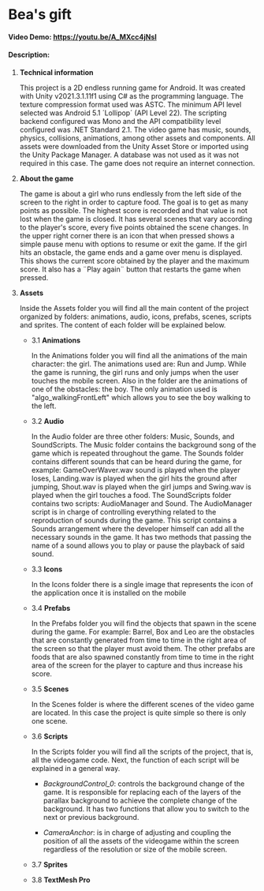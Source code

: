 # Bea's gift
#### Video Demo: https://youtu.be/A_MXcc4jNsI
#### Description:
1. **Technical information**

   This project is a 2D endless running game for Android. It was created with Unity v2021.3.1.11f1 using C# as the programming language. The texture compression format used was ASTC. The minimum API level selected was Android 5.1 ´Lollipop´ (API Level 22). The scripting backend configured was Mono and the API compatibility level configured was .NET Standard 2.1. The video game has music, sounds, physics, collisions, animations, among other assets and components. All assets were downloaded from the Unity Asset Store or imported using the Unity Package Manager. A database was not used as it was not required in this case. The game does not require an internet connection.

2. **About the game**
   
   The game is about a girl who runs endlessly from the left side of the screen to the right in order to capture food. The goal is to get as many points as possible. The highest score is recorded and that value is not lost when the game is closed. It has several scenes that vary according to the player's score, every five points obtained the scene changes. In the upper right corner there is an icon that when pressed shows a simple pause menu with options to resume or exit the game. If the girl hits an obstacle, the game ends and a game over menu is displayed. This shows the current score obtained by the player and the maximum score. It also has a ¨Play again¨ button that restarts the game when pressed.
   
3. **Assets**

   Inside the Assets folder you will find all the main content of the project organized by folders: animations, audio, icons, prefabs, scenes, scripts and sprites. The content of each folder will be explained below.
   
   - 3.1 **Animations**
   
     In the Animations folder you will find all the animations of the main character: the girl. The animations used are: Run and Jump. While the game is running, the girl runs and only jumps when the user touches the mobile screen. Also in the folder are the animations of one of the obstacles: the boy. The only animation used is "algo_walkingFrontLeft" which allows you to see the boy walking to the left.
     
   - 3.2 **Audio**
   
     In the Audio folder are three other folders: Music, Sounds, and SoundScripts. The Music folder contains the background song of the game which is repeated throughout the game. The Sounds folder contains different sounds that can be heard during the game, for example: GameOverWaver.wav sound is played when the player loses, Landing.wav is played when the girl hits the ground after jumping, Shout.wav is played when the girl jumps and Swing.wav is played when the girl touches a food. The SoundScripts folder contains two scripts: AudioManager and Sound. The AudioManager script is in charge of controlling everything related to the reproduction of sounds during the game. This script contains a Sounds arrangement where the developer himself can add all the necessary sounds in the game. It has two methods that passing the name of a sound allows you to play or pause the playback of said sound.
   
   - 3.3 **Icons**
     
     In the Icons folder there is a single image that represents the icon of the application once it is installed on the mobile
   
   - 3.4 **Prefabs**
   
     In the Prefabs folder you will find the objects that spawn in the scene during the game. For example: Barrel, Box and Leo are the obstacles that are constantly generated from time to time in the right area of the screen so that the player must avoid them. The other prefabs are foods that are also spawned constantly from time to time in the right area of the screen for the player to capture and thus increase his score.
   
   - 3.5 **Scenes**
   
     In the Scenes folder is where the different scenes of the video game are located. In this case the project is quite simple so there is only one scene.
   
   - 3.6 **Scripts**
   
     In the Scripts folder you will find all the scripts of the project, that is, all the videogame code. Next, the function of each script will be explained in a general way.
     
     - *BackgroundControl_0*: controls the background change of the game. It is responsible for replacing each of the layers of the parallax background to achieve the complete change of the background. It has two functions that allow you to switch to the next or previous background.
     
     - *CameraAnchor*: is in charge of adjusting and coupling the position of all the assets of the videogame within the screen regardless of the resolution or size of the mobile screen.
   
   - 3.7 **Sprites**
   - 3.8 **TextMesh Pro**
